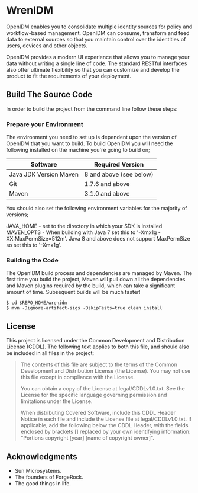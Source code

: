 # WrenIDM

OpenIDM enables you to consolidate multiple identity sources for policy and workflow-based management. OpenIDM can 
consume, transform and feed data to external sources so that you maintain control over the identities of users, 
devices and other objects.

OpenIDM provides a modern UI experience that allows you to manage your data without writing a single line of code. The 
standard RESTful interfaces also offer ultimate flexibility so that you can customize and develop the product to fit the
requirements of your deployment.

## Build The Source Code

In order to build the project from the command line follow these steps:

### Prepare your Environment
The environment you need to set up is dependent upon the version of OpenIDM that you want to build. To build OpenIDM you
will need the following installed on the machine you're going to build on;

Software               | Required Version
---------------------- | ----------------
Java JDK Version	Maven  | 8 and above (see below)
Git                    | 1.7.6 and above
Maven                  | 3.1.0 and above

You should also set the following environment variables for the majority of versions;

JAVA_HOME - set to the directory in which your SDK is installed  
MAVEN_OPTS  - When building with Java 7 set this to '-Xmx1g -XX:MaxPermSize=512m'. Java 8 and above does not support 
MaxPermSize so set this to '-Xmx1g'.

### Building the Code

The OpenIDM build process and dependencies are managed by Maven. The first time you build the project, Maven will pull 
down all the dependencies and Maven plugins required by the build, which can take a significant amount of time. 
Subsequent builds will be much faster!

```
$ cd $REPO_HOME/wrenidm
$ mvn -Dignore-artifact-sigs -DskipTests=true clean install
```


## License

This project is licensed under the Common Development and Distribution License (CDDL). The following text applies to 
both this file, and should also be included in all files in the project:

> The contents of this file are subject to the terms of the Common Development and  Distribution License (the License). 
> You may not use this file except in compliance with the License.  
>   
> You can obtain a copy of the License at legal/CDDLv1.0.txt. See the License for the specific language governing 
> permission and limitations under the License.  
>  
> When distributing Covered Software, include this CDDL Header Notice in each file and include the License file at 
> legal/CDDLv1.0.txt. If applicable, add the following below the CDDL Header, with the fields enclosed by brackets [] 
> replaced by your own identifying information: "Portions copyright [year] [name of copyright owner]".  
>   

## Acknowledgments

* Sun Microsystems.
* The founders of ForgeRock.
* The good things in life.
